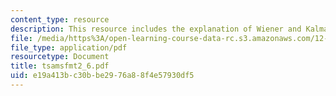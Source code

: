 ```yaml
---
content_type: resource
description: This resource includes the explanation of Wiener and Kalman Filters.
file: /media/https%3A/open-learning-course-data-rc.s3.amazonaws.com/12-864-inference-from-data-and-models-spring-2005/e19a413bc30bbe2976a88f4e57930df5_tsamsfmt2_6.pdf
file_type: application/pdf
resourcetype: Document
title: tsamsfmt2_6.pdf
uid: e19a413b-c30b-be29-76a8-8f4e57930df5
---
```

